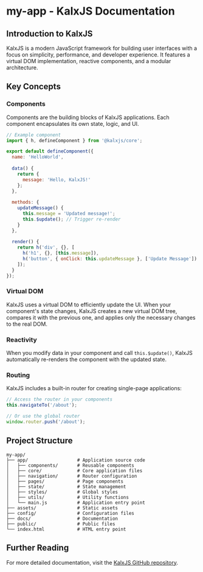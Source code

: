 # my-app - KalxJS Documentation

## Introduction to KalxJS

KalxJS is a modern JavaScript framework for building user interfaces with a focus on simplicity, performance, and developer experience. It features a virtual DOM implementation, reactive components, and a modular architecture.

## Key Concepts

### Components

Components are the building blocks of KalxJS applications. Each component encapsulates its own state, logic, and UI.

```javascript
// Example component
import { h, defineComponent } from '@kalxjs/core';

export default defineComponent({
  name: 'HelloWorld',
  
  data() {
    return {
      message: 'Hello, KalxJS!'
    };
  },
  
  methods: {
    updateMessage() {
      this.message = 'Updated message!';
      this.$update(); // Trigger re-render
    }
  },
  
  render() {
    return h('div', {}, [
      h('h1', {}, [this.message]),
      h('button', { onClick: this.updateMessage }, ['Update Message'])
    ]);
  }
});
```

### Virtual DOM

KalxJS uses a virtual DOM to efficiently update the UI. When your component's state changes, KalxJS creates a new virtual DOM tree, compares it with the previous one, and applies only the necessary changes to the real DOM.

### Reactivity

When you modify data in your component and call `this.$update()`, KalxJS automatically re-renders the component with the updated state.

### Routing

KalxJS includes a built-in router for creating single-page applications:

```javascript
// Access the router in your components
this.navigateTo('/about');

// Or use the global router
window.router.push('/about');
```

## Project Structure

```
my-app/
├── app/                  # Application source code
│   ├── components/       # Reusable components
│   ├── core/             # Core application files
│   ├── navigation/       # Router configuration
│   ├── pages/            # Page components
│   ├── state/            # State management
│   ├── styles/           # Global styles
│   ├── utils/            # Utility functions
│   └── main.js           # Application entry point
├── assets/               # Static assets
├── config/               # Configuration files
├── docs/                 # Documentation
├── public/               # Public files
└── index.html            # HTML entry point
```

## Further Reading

For more detailed documentation, visit the [KalxJS GitHub repository](https://github.com/Odeneho-Calculus/kalxjs).
